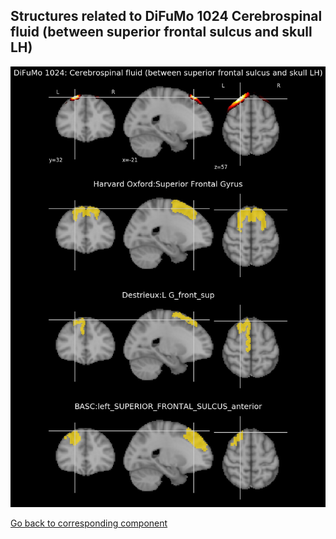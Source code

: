 


## Structures related to DiFuMo 1024 Cerebrospinal fluid (between superior frontal sulcus and skull LH)

![193](193.jpg "Structures related to DiFuMo 1024 Cerebrospinal fluid (between superior frontal sulcus and skull LH)")

[Go back to corresponding component](https://parietal-inria.github.io/DiFuMo/1024/html/193.html)